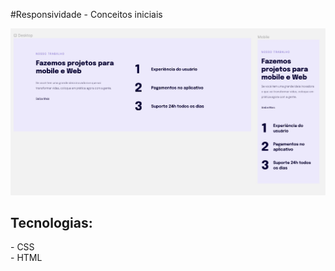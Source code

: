 #Responsividade - Conceitos iniciais

<p align="center">
  <img alt="License" src="./assets/responsividade.jpeg">
</p>

<h2>Tecnologias:</h2>
- CSS</br>
- HTML</br>
